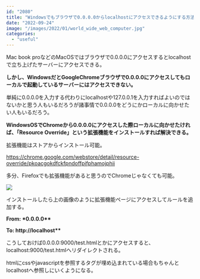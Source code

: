 ```yaml
---
id: "2080"
title: "Windowsでもブラウザで0.0.0.0からlocalhostにアクセスできるようにする方法"
date: "2022-09-24"
image: "/images/2022/01/world_wide_web_computer.jpg"
categories: 
  - "useful"
---
```


Mac book proなどのMacOSではブラウザで0.0.0.0にアクセスするとlocalhostで立ち上げたサーバーにアクセスできる。

**しかし、WindowsだとGoogleChromeブラウザで0.0.0.0にアクセスしてもローカルで起動しているサーバーにはアクセスできない。**

単純に0.0.0.0を入力する代わりにlocalhostや127.0.0.1を入力すればよいのではないかと思う人もいるだろうが諸事情で0.0.0.0をどうにかローカルに向かせたい人もいるだろう。

**WindowsOSでChromeから0.0.0.0にアクセスした際ローカルに向かせたければ、「Resource Override」という拡張機能をインストールすれば解決できる。**

拡張機能はストアからインストール可能。

https://chrome.google.com/webstore/detail/resource-override/pkoacgokdfckfpndoffpifphamojphii

多分、Firefoxでも拡張機能があると思うのでChromeじゃなくても可能。

![](https://i.gyazo.com/b35ce87f1b1843ebefc1f7132b0bda19.png)

インストールしたら上の画像のように拡張機能ページにアクセスしてルールを追加する。

**From: \*0.0.0.0\*\***

**To: http://localhost\*\***

こうしておけば0.0.0.0:9000/test.htmlとかにアクセスすると、localhost:9000/test.htmlへリダイレクトされる。

htmlにcssやjavascriptを参照するタグが埋め込まれている場合もちゃんとlocalhostへ参照しにいくようになる。
